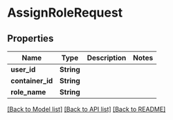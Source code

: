 # AssignRoleRequest

## Properties

Name | Type | Description | Notes
------------ | ------------- | ------------- | -------------
**user_id** | **String** |  | 
**container_id** | **String** |  | 
**role_name** | **String** |  | 

[[Back to Model list]](../README.md#documentation-for-models) [[Back to API list]](../README.md#documentation-for-api-endpoints) [[Back to README]](../README.md)


